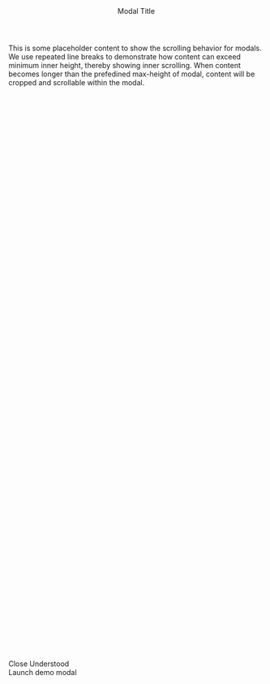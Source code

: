 ﻿<BSModal DataId="modal3" >
    <Header>Modal Title</Header>
    <Content>
        <p style="min-height:1200px;">This is some placeholder content to show the scrolling behavior for modals. We use repeated line breaks to demonstrate how content can exceed minimum inner height, thereby showing inner scrolling. When content becomes longer than the prefedined max-height of modal, content will be cropped and scrollable within the modal.</p>
    </Content>
    <Footer Context="modal">
        <BSButton MarginStart="Margins.Auto" Color="BSColor.Secondary" @onclick="modal.HideAsync">Close</BSButton>
        <BSButton Color="BSColor.Primary">Understood</BSButton>
    </Footer>
</BSModal>
<BSButton Color="BSColor.Primary" Target="modal3">Launch demo modal</BSButton>